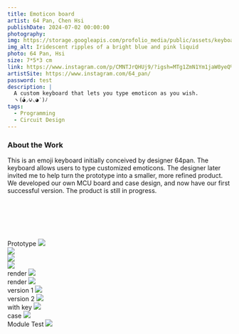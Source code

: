 ```yaml
---
title: Emoticon board
artist: 64 Pan, Chen Hsi
publishDate: 2024-07-02 00:00:00
photography:
img: https://storage.googleapis.com/profolio_media/public/assets/keyboard/ren.jpg
img_alt: Iridescent ripples of a bright blue and pink liquid
photo: 64 Pan, Hsi
size: 7*5*3 cm
link: https://www.instagram.com/p/CMNTJrQHUj9/?igsh=MTg1ZmN1Ym1jaW0yeQ%3D%3D&img_index=1
artistSite: https://www.instagram.com/64_pan/
password: test
description: |
  A custom keyboard that lets you type emoticon as you wish.
  ヽ(́◕◞౪◟◕‵)ﾉ
tags:
  - Programming
  - Circuit Design
---
```


<style>
     .embed-container {
      --video--width: 1084;
      --video--height: 666;

      position: relative;
      padding-bottom: calc(var(--video--height) / var(--video--width) * 100%); /* 41.66666667% */
      overflow: hidden;
      max-width: 100%;
      background: black;
    }

    .embed-container iframe,
    .embed-container object,
    .embed-container embed {
      position: absolute;
      top: 0;
      left: 0;
      width: 100%;
      height: 100%;
    }
  </style>

### About the Work

This is an emoji keyboard initially conceived by designer 64pan. The keyboard allows users to type customized emoticons. The designer later invited me to help turn the prototype into a smaller, more refined product. We developed our own MCU board and case design, and now have our first successful version. The product is still in progress.

<div class="gallery" style="    margin-top:100px;">

<div class="height  withTitle">
<span class="imgTitle">Prototype</span>
<img style=""src="https://storage.googleapis.com/profolio_media/public/assets/keyboard/proto.jpg">
</div>

<div class="height  withTitle">
<span class="imgTitle"></span>
<img style=""src="https://storage.googleapis.com/profolio_media/public/assets/keyboard/wire.jpg">
</div>

<div class="height  withTitle">
<span class="imgTitle"></span>
<img style=""src="https://storage.googleapis.com/profolio_media/public/assets/keyboard/wire1.jpg">
</div>

<div class="height  withTitle">
<span class="imgTitle"></span>
<img style=""src="https://storage.googleapis.com/profolio_media/public/assets/keyboard/design.jpg">
</div>
<div class="height  withTitle">
<span class="imgTitle">render</span>
<img style=""src="https://storage.googleapis.com/profolio_media/public/assets/keyboard/render.jpg">
</div>

<div class="height  withTitle">
<span class="imgTitle">render</span>
<img style=""src="https://storage.googleapis.com/profolio_media/public/assets/keyboard/render1.jpg">
</div>
<div class="height  withTitle">
<span class="imgTitle">version 1</span>
<img style=""src="https://storage.googleapis.com/profolio_media/public/assets/keyboard/v1.jpg">
</div>

<div class="height  withTitle">
<span class="imgTitle">version 2</span>
<img style=""src="https://storage.googleapis.com/profolio_media/public/assets/keyboard/pcb2.jpg">
</div>
<div class="height  withTitle">
<span class="imgTitle">with key</span>
<img style=""src="https://storage.googleapis.com/profolio_media/public/assets/keyboard/key.jpg">
</div>
<div class="height  withTitle">
<span class="imgTitle">case</span>
<img style=""src="https://storage.googleapis.com/profolio_media/public/assets/keyboard/case.jpg">
</div>

<div class="height  withTitle">
<span class="imgTitle">Module Test</span>
<img style=""src="https://storage.googleapis.com/profolio_media/public/assets/keyboard/use.gif">
</div>

<div class="width " >

</div>

</div>
